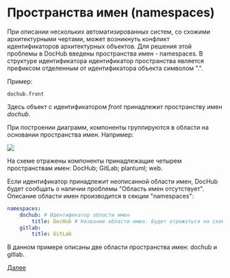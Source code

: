 # Пространства имен (namespaces)

При описании нескольких автоматизированных систем, со схожими архитектурными чертами, может возникнуть
конфликт идентификаторов архитектурных объектов. Для решения этой проблемы в DocHub введены
пространства имен - namespaces. В структуре идентификатора идентификатор пространства является
префиксом отделенным от идентификатора объекта символом ".".

Пример:
```text
dochub.front
```

Здесь объект с идентификатором _front_ принадлежит пространству имен _dochub_.

При построении диаграмм, компоненты группируются в области на основании пространства имен. Например:

![](@context/dochub.c4level1)

На схеме отражены компоненты принадлежащие четырем пространствам имен: DocHub; GitLab; plantuml; web.

Если идентификатор принадлежит неописанной области имен, DocHub будет сообщать
о наличии проблемы "Область имен отсутствует". Описание области имен производится в секции
"namespaces":

```yaml
namespaces:
    dochub: # Идентификатор области имен
        title: DocHub # Название области имен. Будет отражаться на схемах
    gitlab:
        title: GitLab
```

В данном примере описаны две области пространства имен: dochub и gitlab.

[Далее](/docs/dochub_components)
